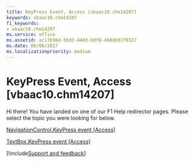 ```yaml
---
title: KeyPress Event, Access [vbaac10.chm14207]
keywords: vbaac10.chm14207
f1_keywords:
- vbaac10.chm14207
ms.service: office
ms.assetid: ac17b96d-5bd3-44dd-bdf8-4b8db01f0327
ms.date: 06/08/2017
ms.localizationpriority: medium
---
```



# KeyPress Event, Access [vbaac10.chm14207]

Hi there! You have landed on one of our F1 Help redirector pages. Please select the topic you were looking for below.

[NavigationControl.KeyPress event (Access)](https://msdn.microsoft.com/library/e6dd9500-c6c9-ff51-fad8-2d542cf6bff6%28Office.15%29.aspx)

[TextBox.KeyPress event (Access)](https://msdn.microsoft.com/library/87db62a8-30f6-03d8-63ae-f1a1a50caea3%28Office.15%29.aspx)

[!include[Support and feedback](~/includes/feedback-boilerplate.md)]